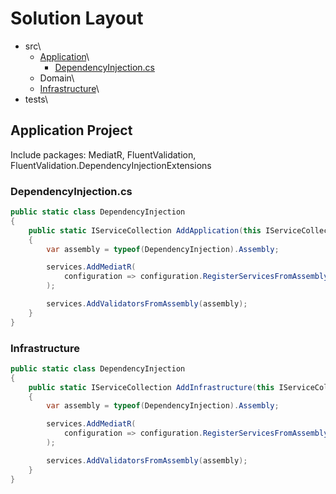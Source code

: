 # Solution Layout
* src\
  * [Application](#application-project)\
    * [DependencyInjection.cs](#dependencyinjectioncs)
  * Domain\
  * [Infrastructure](#infrastructure)\
* tests\

## Application Project
Include packages: MediatR, FluentValidation, FluentValidation.DependencyInjectionExtensions

### DependencyInjection.cs
```csharp
public static class DependencyInjection
{
    public static IServiceCollection AddApplication(this IServiceCollection services)
    {
        var assembly = typeof(DependencyInjection).Assembly;

        services.AddMediatR(
            configuration => configuration.RegisterServicesFromAssembly(assembly)
        );

        services.AddValidatorsFromAssembly(assembly);
    }
}
```

### Infrastructure
```csharp
public static class DependencyInjection
{
    public static IServiceCollection AddInfrastructure(this IServiceCollection services)
    {
        var assembly = typeof(DependencyInjection).Assembly;

        services.AddMediatR(
            configuration => configuration.RegisterServicesFromAssembly(assembly)
        );

        services.AddValidatorsFromAssembly(assembly);
    }
}
```
